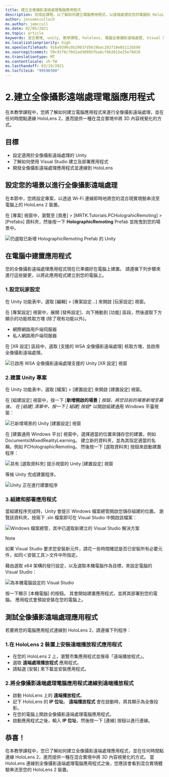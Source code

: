```yaml
---
title: 建立全像攝影遠端處理電腦應用程式
description: 完成此課程，以了解如何建立電腦應用程式，以遠端處理從您的電腦到 HoloLens 2 的混合實境體驗。
author: jessemcculloch
ms.author: jemccull
ms.date: 02/05/2021
ms.topic: article
keywords: 混合實境, unity, 教學課程, hololens, 電腦全像攝影遠端處理, Visual Studio
ms.localizationpriority: high
ms.openlocfilehash: 916a9396c0b29637d5619bac203718e05112b598
ms.sourcegitcommit: 59c91f8c70d1ad30995fba6cf862615e25e78d10
ms.translationtype: MT
ms.contentlocale: zh-TW
ms.lasthandoff: 03/19/2021
ms.locfileid: "99590300"
---
```

# <a name="2-creating-a-holographic-remoting-pc-application"></a>2.建立全像攝影遠端處理電腦應用程式

在本教學課程中，您將了解如何建立電腦應用程式來進行全像攝影遠端處理，並在任何時間點連線 HoloLens 2，進而提供一種在混合實境中將 3D 內容視覺化的方式。

## <a name="objectives"></a>目標

* 設定適用於全像攝影遠端處理的 Unity
* 了解如何使用 Visual Studio 建立及部署應用程式
* 開發全像攝影遠端處理應用程式並連線到 HoloLens

## <a name="configuring-your-scene-for-holographic-remoting"></a>設定您的場景以進行全像攝影遠端處理

在本節中，您將設定專案，以透過 Wi-Fi 連線即時地將您的混合現實境驗串流至電腦上的 HoloLens 2 裝置。

在 [專案] 視窗中，瀏覽至 [資產] > [MRTK.Tutorials.PCHolograhicRemoting] > [Prefabs] 資料夾，然後按一下 **HolographicRemoting** Prefab 並拖曳到您的場景中。

![仍選取已新增 HolographicRemoting Prefab 的 Unity](images/mrlearning-pc-holographic-remoting/Tutorial2-Section1-Step1-1.png)

## <a name="build-your-application-to-pc"></a>在電腦中建置應用程式

您的全像攝影遠端處理應用程式現在已準備好在電腦上建置。 請遵循下列步驟來進行這些變更，以將此應用程式建立到您的電腦上。

### <a name="1-set-the-player-settings"></a>1.設定玩家設定

在 Unity 功能表中，選取 [編輯] > [專案設定...] 來開啟 [玩家設定] 視窗。

在 [專案設定] 視窗中，展開 [發佈設定]、向下捲動到 [功能] 區段，然後選取下方顯示的功能核取方塊 (除了現有功能以外)。

* 網際網路用戶端伺服器
* 私人網路用戶端伺服器

在 [XR 設定] 區段中，選取 [支援的 WSA 全像攝影遠端處理] 核取方塊，並啟用全像攝影遠端處理。

![已啟用 WSA 全像攝影遠端處理支援的 Unity [XR 設定] 視窗](images/mrlearning-pc-holographic-remoting/Tutorial2-Section2-Step1-1.png)

### <a name="2-build-the-unity-project"></a>2.建置 Unity 專案

在 Unity 功能表中，選取 [檔案] > [建置設定] 來開啟 [建置設定] 視窗。

在 [組建設定] 視窗中，按一下 [**新增開啟的場景** _] 按鈕，將您目前的場景新增至幕後。 在 [組建] 清單中，按一下 [_ *_組建] 按鈕_** 以開啟組建通用 Windows 平臺視窗：

![已新增場景的 Unity [建置設定] 視窗](images/mrlearning-pc-holographic-remoting/Tutorial2-Section2-Step2-1.png)

在 [建置通用 Windows 平台] 視窗中，選擇適當的位置來儲存您的建置，例如 Documents\MixedRealityLearning。 建立新的資料夾，並為其指定適當的名稱，例如 PCHolographicRemoting。 然後按一下 [選取資料夾] 按鈕來啟動建置程序：

![具有 [選取資料夾] 提示視窗的 Unity [建置設定] 視窗](images/mrlearning-pc-holographic-remoting/Tutorial2-Section2-Step2-2.png)

等候 Unity 完成建置程序。

![Unity 正在進行建置程序](images/mrlearning-pc-holographic-remoting/Tutorial2-Section2-Step2-3.png)

### <a name="3-build-and-deploy-the-application"></a>3.組建和部署應用程式

當組建程序完成時，Unity 會提示 Windows 檔案總管開啟您儲存組建的位置。 瀏覽該資料夾，按兩下 .sln 檔案即可在 Visual Studio 中開啟該檔案：

![Windows 檔案總管，其中已選取新建立的 Visual Studio 解決方案](images/mrlearning-pc-holographic-remoting/Tutorial2-Section2-Step3-1.png)

> [!NOTE]
> 如果 Visual Studio 要求您安裝新元件，請花一些時間確認是否已安裝所有必要元件，如同＜安裝工具＞文件中所指定。

藉由選取 x64 架構的發行設定，以及選取本機電腦作為目標，來設定電腦的 Visual Studio：

![為本機電腦設定的 Visual Studio](images/mrlearning-pc-holographic-remoting/Tutorial2-Section2-Step3-2.png)

按一下顯示 [本機電腦] 的按鈕。 其會開始建置應用程式，並將其部署到您的電腦。 應用程式會預設安裝在您的電腦上。

## <a name="testing-holographic-remoting-remote-application"></a>測試全像攝影遠端處理應用程式

若要將您的電腦應用程式連線到 HoloLens 2，請遵循下列程序：

### <a name="1-install-the-remoting-player-application-on-hololens-2-device"></a>1.在 HoloLens 2 裝置上安裝遠端播放程式應用程式

* 在您的 HoloLens 2 上，瀏覽市集應用程式並搜尋「遠端播放程式」。
* 選取 **遠端處理播放程式** 應用程式。
* 請點選 [安裝] 來下載並安裝應用程式。

### <a name="2-connect-the-holographic-remoting-pc-app-to-the-remoting-player"></a>2.將全像攝影遠端處理電腦應用程式連線到遠端播放程式

* 啟動 HoloLens 上的 **遠端播放程式**。
* 記下 HoloLens 的 **IP 位址**。 **遠端播放程式** 會在啟動時，將其顯示為全像投影。
* 在您的電腦上開啟全像攝影遠端處理電腦應用程式。
* 啟動應用程式之後，輸入 **IP 位址**，然後按一下 [連線] 按鈕以進行連線。

## <a name="congratulations"></a>恭喜！

在本教學課程中，您已了解如何建立全像攝影遠端處理應用程式，並在任何時間點連線 HoloLens 2，進而提供一種在混合實境中將 3D 內容視覺化的方式。 當 HoloLens 連線到全像攝影遠端處理電腦應用程式之後，您應該會看到混合實境體驗串流至您的 HoloLens 2 裝置。
